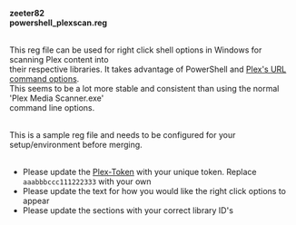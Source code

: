 **zeeter82**  
**powershell_plexscan.reg**  
<br />

This reg file can be used for right click shell options in Windows for scanning Plex content into  
their respective libraries.  It takes advantage of PowerShell and [Plex's URL command options][2].  
This seems to be a lot more stable and consistent than using the normal 'Plex Media Scanner.exe'  
command line options.  
<br />

This is a sample reg file and needs to be configured for your setup/environment before merging.  
<br />

- Please update the [Plex-Token][1] with your unique token. Replace `aaabbbccc111222333` with your own  
- Please update the text for how you would like the right click options to appear  
- Please update the sections with your correct library ID's  

[1]: https://support.plex.tv/articles/204059436-finding-an-authentication-token-x-plex-token/
[2]: https://support.plex.tv/articles/201638786-plex-media-server-url-commands/
